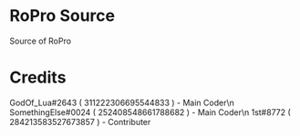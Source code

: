 # RoPro Source
 Source of RoPro

# Credits
 GodOf_Lua#2643 ( 311222306695544833 ) - Main Coder\n
 SomethingElse#0024 ( 252408548661788682 ) - Main Coder\n 
 1st#8772 ( 284213583527673857 ) - Contributer